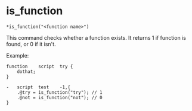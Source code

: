 
# is_function
```
*is_function("<function name>")
```

This command checks whether a function exists.
It returns 1 if function is found, or 0 if it isn't.

Example:
```
function	script	try	{
	dothat;
}

-	script	test	-1,{
	.@try = is_function("try"); // 1
	.@not = is_function("not"); // 0
}
```
